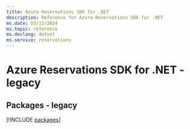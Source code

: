 ```yaml
---
title: Azure Reservations SDK for .NET
description: Reference for Azure Reservations SDK for .NET
ms.date: 03/13/2024
ms.topic: reference
ms.devlang: dotnet
ms.service: reservations
---
```

# Azure Reservations SDK for .NET - legacy
## Packages - legacy
[!INCLUDE [packages](reservations-index.md)]